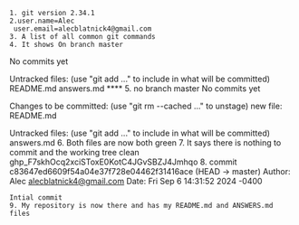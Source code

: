 	1. git version 2.34.1
	2.user.name=Alec
	 user.email=alecblatnick4@gmail.com
	3. A list of all common git commands
	4. It shows On branch master

No commits yet

Untracked files:
  (use "git add <file>..." to include in what will be committed)
	README.md
	answers.md
****	5. no branch master
No commits yet

Changes to be committed:
  (use "git rm --cached <file>..." to unstage)
	new file:   README.md

Untracked files:
  (use "git add <file>..." to include in what will be committed)
	answers.md
	6. Both files are now both green 
	7. It says there is nothing to commit and the working tree clean 
	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
	8. commit c83647ed6609f54a04e37f728e04462f31416ace (HEAD -> master)
Author: Alec <alecblatnick4@gmail.com>
Date:   Fri Sep 6 14:31:52 2024 -0400

    Intial commit
	9. My repository is now there and has my README.md and ANSWERS.md files 

